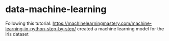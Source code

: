 # data-machine-learning
Following this tutorial: https://machinelearningmastery.com/machine-learning-in-python-step-by-step/ created a machine learning model for the iris dataset
